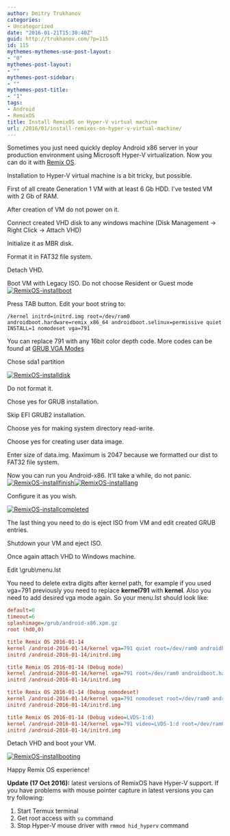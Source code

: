 ```yaml
---
author: Dmitry Trukhanov
categories:
- Uncategorized
date: "2016-01-21T15:30:40Z"
guid: http://trukhanov.com/?p=115
id: 115
mythemes-mythemes-use-post-layout:
- "0"
mythemes-post-layout:
- ""
mythemes-post-sidebar:
- ""
mythemes-post-title:
- "1"
tags:
- Android
- RemixOS
title: Install RemixOS on Hyper-V virtual machine
url: /2016/01/install-remixos-on-hyper-v-virtual-machine/
---
```

Sometimes you just need quickly deploy Android x86 server in your production environment using Microsoft Hyper-V virtualization. Now you can do it with [Remix OS](http://www.jide.com/en/remixos-for-pc).

Installation to Hyper-V virtual machine is a bit tricky, but possible.
<!--more-->
First of all create Generation 1 VM with at least 6 Gb HDD. I&#8217;ve tested VM with 2 Gb of RAM.

After creation of VM do not power on it.

Connect created VHD disk to any windows machine (Disk Management -> Right Click -> Attach VHD)

Initialize it as MBR disk.

Format it in FAT32 file system.

Detach VHD.

Boot VM with Legacy ISO. Do not choose Resident or Guest mode
[![RemixOS-installboot](https://i1.wp.com/trukhanov.com/wp-content/uploads/2016/01/RemixOS-installboot.png?resize=300%2C262 "RemixOS-installboot")](https://i1.wp.com/trukhanov.com/wp-content/uploads/2016/01/RemixOS-installboot.png "RemixOS-installboot full piture")

Press TAB button. Edit your boot string to:

`/kernel initrd=initrd.img root=/dev/ram0 androidboot.hardware=remix_x86_64 androidboot.selinux=permissive quiet INSTALL=1 nomodeset vga=791`

You can replace 791 with any 16bit color depth code. More codes can be found at [GRUB VGA Modes](http://pierre.baudu.in/other/grub.vga.modes.html "GRUB VGA Modes")

Chose sda1 partition

[![RemixOS-installdisk](https://i0.wp.com/trukhanov.com/wp-content/uploads/2016/01/RemixOS-installdisk.png?resize=300%2C247)](https://i0.wp.com/trukhanov.com/wp-content/uploads/2016/01/RemixOS-installdisk.png)

Do not format it.

Chose yes for GRUB installation.

Skip EFI GRUB2 installation.

Choose yes for making system directory read-write.

Choose yes for creating user data image.

Enter size of data.img. Maximum is 2047 because we formatted our dist to FAT32 file system.

Now you can run you Android-x86. It&#8217;ll take a while, do not panic.
[![RemixOS-installfinish](https://i1.wp.com/trukhanov.com/wp-content/uploads/2016/01/RemixOS-installfinish.png?resize=300%2C247)](https://i1.wp.com/trukhanov.com/wp-content/uploads/2016/01/RemixOS-installfinish.png)[![RemixOS-installlang](https://i0.wp.com/trukhanov.com/wp-content/uploads/2016/01/RemixOS-installlang.png?resize=300%2C248)](https://i0.wp.com/trukhanov.com/wp-content/uploads/2016/01/RemixOS-installlang.png)

Configure it as you wish.

[![RemixOS-installcompleted](https://i0.wp.com/trukhanov.com/wp-content/uploads/2016/01/RemixOS-installcompleted.png?resize=300%2C248)](https://i0.wp.com/trukhanov.com/wp-content/uploads/2016/01/RemixOS-installcompleted.png)

The last thing you need to do is eject ISO from VM and edit created GRUB entries.

Shutdown your VM and eject ISO.

Once again attach VHD to Windows machine.

Edit \grub\menu.lst

You need to delete extra digits after kernel path, for example if you used vga=791 previously you need to replace **kernel791** with **kernel**. Also you need to add desired vga mode again. So your menu.lst should look like:

```cfg
default=0
timeout=6
splashimage=/grub/android-x86.xpm.gz
root (hd0,0)

title Remix OS 2016-01-14
kernel /android-2016-01-14/kernel vga=791 quiet root=/dev/ram0 androidboot.hardware=remix_x86_64 androidboot.selinux=permissive nomodeset SRC=/android-2016-01-14
initrd /android-2016-01-14/initrd.img

title Remix OS 2016-01-14 (Debug mode)
kernel /android-2016-01-14/kernel vga=791 root=/dev/ram0 androidboot.hardware=remix_x86_64 androidboot.selinux=permissive nomodeset DEBUG=2 SRC=/android-2016-01-14
initrd /android-2016-01-14/initrd.img

title Remix OS 2016-01-14 (Debug nomodeset)
kernel /android-2016-01-14/kernel vga=791 nomodeset root=/dev/ram0 androidboot.hardware=remix_x86_64 androidboot.selinux=permissive nomodeset DEBUG=2 SRC=/android-2016-01-14
initrd /android-2016-01-14/initrd.img

title Remix OS 2016-01-14 (Debug video=LVDS-1:d)
kernel /android-2016-01-14/kernel vga=791 video=LVDS-1:d root=/dev/ram0 androidboot.hardware=remix_x86_64 androidboot.selinux=permissive nomodeset DEBUG=2 SRC=/android-2016-01-14
initrd /android-2016-01-14/initrd.img
```

Detach VHD and boot your VM.

[![RemixOS-installbooting](https://i0.wp.com/trukhanov.com/wp-content/uploads/2016/01/RemixOS-installbooting.png?resize=300%2C248)](https://i0.wp.com/trukhanov.com/wp-content/uploads/2016/01/RemixOS-installbooting.png)

Happy Remix OS experience!

**Update (17 Oct 2016):** latest versions of RemixOS have Hyper-V support. If you have problems with mouse pointer capture in latest versions you can try following:

  1. Start Termux terminal
  2. Get root access with `su` command
  3. Stop Hyper-V mouse driver with `rmmod hid_hyperv` command